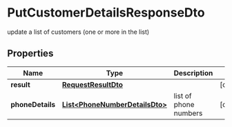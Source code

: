 

# PutCustomerDetailsResponseDto

update a list of customers (one or more in the list)
## Properties

Name | Type | Description | Notes
------------ | ------------- | ------------- | -------------
**result** | [**RequestResultDto**](RequestResultDto.md) |  |  [optional]
**phoneDetails** | [**List&lt;PhoneNumberDetailsDto&gt;**](PhoneNumberDetailsDto.md) | list of phone numbers |  [optional]




